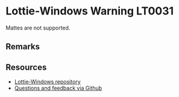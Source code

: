 [comment]: # (name:MattesAreNotSupported)
[comment]: # (text:Mattes are not supported.)

# Lottie-Windows Warning LT0031

<!-- description -->
Mattes are not supported.

## Remarks

<!-- notes  -->
## Resources

* [Lottie-Windows repository](https://aka.ms/lottie)
* [Questions and feedback via Github](https://github.com/windows-toolkit/Lottie-Windows/issues)